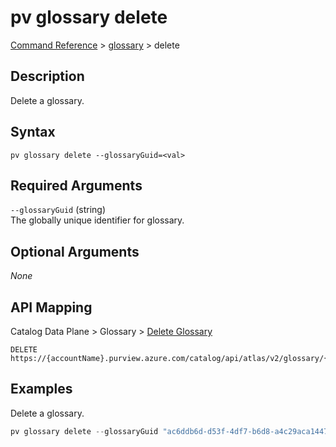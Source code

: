 # pv glossary delete
[Command Reference](../../../README.md#command-reference) > [glossary](./main.md) > delete

## Description
Delete a glossary.

## Syntax
```
pv glossary delete --glossaryGuid=<val>
```

## Required Arguments
`--glossaryGuid` (string)  
The globally unique identifier for glossary.

## Optional Arguments
*None*

## API Mapping
Catalog Data Plane > Glossary > [Delete Glossary](https://docs.microsoft.com/en-us/rest/api/purview/catalogdataplane/glossary/delete-glossary)
```
DELETE https://{accountName}.purview.azure.com/catalog/api/atlas/v2/glossary/{glossaryGuid}
```

## Examples
Delete a glossary.
```powershell
pv glossary delete --glossaryGuid "ac6ddb6d-d53f-4df7-b6d8-a4c29aca1447"
```